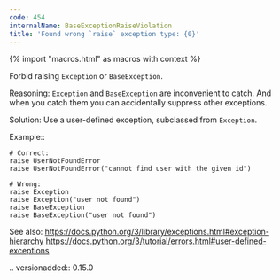 ```yaml
---
code: 454
internalName: BaseExceptionRaiseViolation
title: 'Found wrong `raise` exception type: {0}'
---
```


{% import "macros.html" as macros with context %}


Forbid raising ``Exception`` or ``BaseException``.

Reasoning:
    ``Exception`` and ``BaseException`` are inconvenient to catch.
    And when you catch them you can accidentally suppress other exceptions.

Solution:
    Use a user-defined exception, subclassed from ``Exception``.

Example::

    # Correct:
    raise UserNotFoundError
    raise UserNotFoundError("cannot find user with the given id")

    # Wrong:
    raise Exception
    raise Exception("user not found")
    raise BaseException
    raise BaseException("user not found")

See also:
    https://docs.python.org/3/library/exceptions.html#exception-hierarchy
    https://docs.python.org/3/tutorial/errors.html#user-defined-exceptions

.. versionadded:: 0.15.0